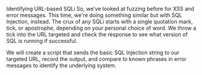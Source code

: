 Identifying URL-based SQLi
So, we've looked at fuzzing before for XSS and error messages. This time, we're doing something similar but with SQL Injection, instead. The crux of any SQLi starts with a single quotation mark, tick, or apostrophe, depending on your personal choice of word. We throw a tick into the URL targeted and check the response to see what version of SQL is running if successful.

We will create a script that sends the basic SQL Injection string to our targeted URL, record the output, and compare to known phrases in error messages to identify the underlying system.
